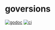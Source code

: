 # goversions

[![godoc](https://pkg.go.dev/badge/github.com/willabides/goversions.svg)](https://pkg.go.dev/github.com/willabides/goversions)
[![ci](https://github.com/WillAbides/goversions/workflows/ci/badge.svg?branch=main&event=push)](https://github.com/WillAbides/goversions/actions?query=workflow%3Aci+branch%3Amain+event%3Apush)
